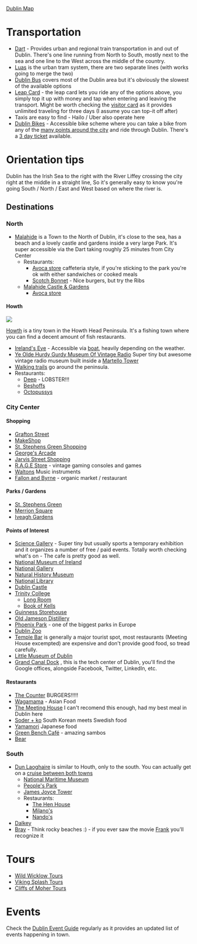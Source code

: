 [Dublin Map](https://www.google.ie/maps/place/Dublin/@53.3243201,-6.245704,11z/data=!3m1!4b1!4m2!3m1!1s0x48670e80ea27ac2f:0xa00c7a9973171a0?hl=en)

# Transportation

* [Dart](http://www.irishrail.ie) - Provides urban and regional train transportation in and out of Dublin. There's one line running from North to South, mostly next to the sea and one line to the West across the middle of the country.
* [Luas](http://www.luas.ie/) is the urban tram system, there are two separate lines (with works going to merge the two)
* [Dublin Bus](http://www.dublinbus.ie/) covers most of the Dublin area but it's obviously the slowest of the available options
* [Leap Card](https://www.leapcard.ie/en/Home.aspx) - the leap card lets you ride any of the options above, you simply top it up with money and tap when entering and leaving the transport. Might be worth checking the [visitor card](https://www.leapcard.ie/en/PageSetting/ContentViewer.aspx?Val=W2YN67IrBnhwjbdYS7EvW6LkRbNNu0ZwG9upvDwq7Yg05KYQYKAkdN%2bVbAdPSVYS7hUIcvAyUqH5XYb%2b9GUpeCoV1yxijLqkRorYEWB%2bJXRSc2xfitBhZCGyuebfW7ZBJzbz8FHnwGIG50Dyq2op08ZSsgw47LO753h27CkUIxE%3d) as it provides unlimited traveling for three days (I assume you can top-it off after)
* Taxis are easy to find - Hailo / Uber also operate here
* [Dublin Bikes](http://www.dublinbikes.ie/) - Accessible bike scheme where you can take a bike from any of the [many points around the city](http://www.dublinbikes.ie/All-Stations/Station-map) and ride through Dublin. There's a [3 day ticket](http://www.dublinbikes.ie/Subscription/The-3-Day-Ticket/3-Day-Ticket-Users) available.

# Orientation tips

Dublin has the Irish Sea to the right with the River Liffey crossing the city right at the middle in a straight line, So it's generally easy to know you're going South / North / East and West based on where the river is.

## Destinations

### North

* [Malahide](https://en.wikipedia.org/wiki/Malahide) is a Town to the North of Dublin, it's close to the sea, has a beach and a lovely castle and gardens inside a very large Park. It's super accessible via the Dart taking roughly 25 minutes from City Center
  * Restaurants:
    * [Avoca store](http://www.avoca.com/home/explore/stores/?id=14) caffeteria style, if you're sticking to the park you're ok with either sandwiches or cooked meals
    * [Scotch Bonnet](http://www.scotchbonnet.ie/) - Nice burgers, but try the Ribs
  * [Malahide Castle & Gardens](http://www.malahidecastleandgardens.ie/)
    * [Avoca store](http://www.avoca.com/home/explore/stores/?id=14)

#### Howth
![](https://c2.staticflickr.com/4/3702/9278657168_117590dbe7_c.jpg)

[Howth](https://en.wikipedia.org/wiki/Howth) is a tiny town in the Howth Head Peninsula. It's a fishing town where you can find a decent amount of fish restaurants.

* [Ireland's Eye](https://en.wikipedia.org/wiki/Ireland's_Eye) - Accessible via [boat](http://www.islandferries.net/), heavily depending on the weather.
* [Ye Olde Hurdy Gurdy Museum Of Vintage Radio](https://hurdygurdyradiomuseum.wordpress.com/) Super tiny but awesome vintage radio museum built inside a [Martello Tower](https://en.wikipedia.org/wiki/Martello_tower)
* [Walking trails](http://www.irishtrails.ie/trail/Howth---Cliff-Path-loop/107/) go around the peninsula.
* Restaurants:
  * [Deep](http://www.deep.ie/) - LOBSTER!!!
  * [Beshoffs](http://www.beshoffs.ie/)
  * [Octopussys](http://octopussys.ie/)

### City Center

#### Shopping

* [Grafton Street](https://en.wikipedia.org/wiki/Grafton_Street)
* [MakeShop](https://dublin.sciencegallery.com/makeshop)
* [St. Stephens Green Shopping](http://www.stephensgreen.com/)
* [George's Arcade](http://www.georgesstreetarcade.ie/)
* [Jarvis Street Shopping](https://en.wikipedia.org/wiki/Jervis_Shopping_Centre)
* [R.A.G.E Store](http://store.therage.ie/) - vintage gaming consoles and games
* [Waltons](http://www.waltons.ie/home/our-stores/george-street/) Music instruments
* [Fallon and Byrne](http://www.fallonandbyrne.com/) - organic market / restaurant

#### Parks / Gardens

* [St. Stephens Green](https://en.wikipedia.org/wiki/St_Stephen's_Green)
* [Merrion Square](http://merrionsquare.ie/)
* [Iveagh Gardens](https://en.wikipedia.org/wiki/Iveagh_Gardens)

#### Points of Interest

* [Science Gallery](https://dublin.sciencegallery.com/) - Super tiny but usually sports a temporary exhibition and it organizes a number of free / paid events. Totally worth checking what's on - The cafe is pretty good as well.
* [National Museum of Ireland](http://www.museum.ie/en/homepage.aspx)
* [National Gallery](http://www.nationalgallery.ie/)
* [Natural History Museum](http://www.museum.ie/en/intro/natural-history.aspx)
* [National Library](http://www.nli.ie/)
* [Dublin Castle](http://www.dublincastle.ie/) 
* [Trinity College](http://www.tcd.ie)
    * [Long Room](http://www.tcd.ie/Library/bookofkells/old-library/)
    * [Book of Kells](http://www.tcd.ie/Library/bookofkells/)
* [Guinness Storehouse](http://www.guinness-storehouse.com/)
* [Old Jameson Distillery](https://en.wikipedia.org/wiki/Old_Jameson_Distillery)
* [Phoenix Park](http://www.phoenixpark.ie/) - one of the biggest parks in Europe
* [Dublin Zoo](http://www.dublinzoo.ie/)
* [Temple Bar](https://en.wikipedia.org/wiki/Temple_Bar,_Dublin) is generally a major tourist spot, most restaurants (Meeting House excempted) are expensive and don't provide good food, so tread carefully.
* [Little Museum of Dublin](http://www.littlemuseum.ie/)
* [Grand Canal Dock](https://en.wikipedia.org/wiki/Grand_Canal_Dock) , this is the tech center of Dublin, you'll find the Google offices, alongside Facebook, Twitter, LinkedIn, etc.

#### Restaurants

* [The Counter](http://www.thecounterburger.com/) BURGERS!!!!!
* [Wagamama](http://www.wagamama.ie/restaurants/dublin-south-king-street) - Asian Food
* [The Meeting House](http://www.themeetinghousedublin.com/) I can't recomend this enough, had my best meal in Dublin here
* [Soder + ko](http://www.soderandko.ie/) South Korean meets Swedish food
* [Yamamori](http://yamamori.ie/) Japanese food
* [Green Bench Café](http://greenbenchcafe.com/) - amazing sambos
* [Bear](http://www.joburger.ie/bear)


### South

* [Dun Laoghaire](https://en.wikipedia.org/wiki/D%C3%BAn_Laoghaire) is similar to Houth, only to the south. You can actually get on a [cruise between both towns](http://www.dublinbaycruises.com/)
  * [National Maritime Museum](http://www.mariner.ie/)
  * [People's Park](http://www.dunlaoghaire.ie/ttd/peoples-park/)
  * [James Joyce Tower](http://jamesjoycetower.com/)
  * Restaurants:
    * [The Hen House](http://www.thehenhouse.ie/)
    * [Milano's](http://www.milano.ie/our-restaurants/5193/milano-dublin-dun-laoghaire.aspx)
    * [Nando's](http://www.nandos.co.uk/restaurant/dun-laoghaire-ireland)
* [Dalkey](https://en.wikipedia.org/wiki/Dalkey)
* [Bray](http://www.bray.ie/) - Think rocky beaches :) - if you ever saw the movie [Frank](https://en.wikipedia.org/wiki/Frank_(film)) you'll recognize it

# Tours

* [Wild Wicklow Tours](http://www.wildwicklow.ie/)
* [Viking Splash Tours](http://vikingsplash.com/)
* [Cliffs of Moher Tours](http://www.cliffsofmohertours.ie/)

# Events

Check the [Dublin Event Guide](http://www.dublineventguide.com/) regularly as it provides an updated list of events happening in town.

